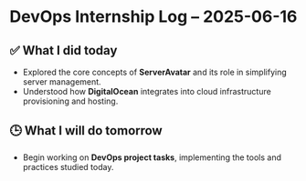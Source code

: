 # DevOps Internship Log – 2025-06-16

## ✅ What I did today
- Explored the core concepts of **ServerAvatar** and its role in simplifying server management.
- Understood how **DigitalOcean** integrates into cloud infrastructure provisioning and hosting.

## 🕒 What I will do tomorrow
- Begin working on **DevOps project tasks**, implementing the tools and practices studied today.
